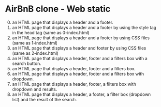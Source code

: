 # AirBnB clone - Web static
0. an HTML page that displays a header and a footer.<br />
1. an HTML page that displays a header and a footer by using the style tag in the head tag (same as 0-index.html)<br />
2. an HTML page that displays a header and a footer by using CSS files (same as 1-index.html)<br />
3. an HTML page that displays a header and footer by using CSS files (same as 2-index.html)<br />
4. an HTML page that displays a header, footer and a filters box with a search button.<br />
5. an HTML page that displays a header, footer and a filters box.<br />
6. an HTML page that displays a header, footer and a filters box with dropdown.
7. an HTML page that displays a header, footer, a filters box with dropdown and results.<br />
8. an HTML page that displays a header, a footer, a filter box (dropdown list) and the result of the search.
